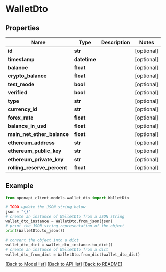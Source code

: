 # WalletDto


## Properties

Name | Type | Description | Notes
------------ | ------------- | ------------- | -------------
**id** | **str** |  | [optional] 
**timestamp** | **datetime** |  | [optional] 
**balance** | **float** |  | [optional] 
**crypto_balance** | **float** |  | [optional] 
**test_mode** | **bool** |  | [optional] 
**verified** | **bool** |  | [optional] 
**type** | **str** |  | [optional] 
**currency_id** | **str** |  | [optional] 
**forex_rate** | **float** |  | [optional] 
**balance_in_usd** | **float** |  | [optional] 
**main_net_ether_balance** | **float** |  | [optional] 
**ethereum_address** | **str** |  | [optional] 
**ethereum_public_key** | **str** |  | [optional] 
**ethereum_private_key** | **str** |  | [optional] 
**rolling_reserve_percent** | **float** |  | [optional] 

## Example

```python
from openapi_client.models.wallet_dto import WalletDto

# TODO update the JSON string below
json = "{}"
# create an instance of WalletDto from a JSON string
wallet_dto_instance = WalletDto.from_json(json)
# print the JSON string representation of the object
print(WalletDto.to_json())

# convert the object into a dict
wallet_dto_dict = wallet_dto_instance.to_dict()
# create an instance of WalletDto from a dict
wallet_dto_from_dict = WalletDto.from_dict(wallet_dto_dict)
```
[[Back to Model list]](../README.md#documentation-for-models) [[Back to API list]](../README.md#documentation-for-api-endpoints) [[Back to README]](../README.md)


